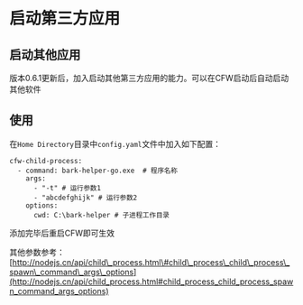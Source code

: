 # 启动第三方应用

## 启动其他应用 <a id="&#x542F;&#x52A8;&#x5176;&#x4ED6;&#x5E94;&#x7528;"></a>

版本0.6.1更新后，加入启动其他第三方应用的能力。可以在CFW启动后自动启动其他软件

## 使用 <a id="&#x4F7F;&#x7528;"></a>

在`Home Directory`目录中`config.yaml`文件中加入如下配置：

```text
cfw-child-process:
  - command: bark-helper-go.exe  # 程序名称
    args:
      - "-t" # 运行参数1
      - "abcdefghijk" # 运行参数2
    options:
      cwd: C:\bark-helper # 子进程工作目录
```

添加完毕后重启CFW即可生效

其他参数参考：[http://nodejs.cn/api/child\_process.html\#child\_process\_child\_process\_spawn\_command\_args\_options](http://nodejs.cn/api/child_process.html#child_process_child_process_spawn_command_args_options)

